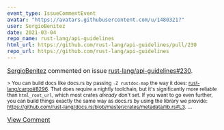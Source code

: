 ```yaml
---
event_type: IssueCommentEvent
avatar: "https://avatars.githubusercontent.com/u/1480321?"
user: SergioBenitez
date: 2021-03-04
repo_name: rust-lang/api-guidelines
html_url: https://github.com/rust-lang/api-guidelines/pull/230
repo_url: https://github.com/rust-lang/api-guidelines
---
```


<a href='https://github.com/SergioBenitez' target='_blank'>SergioBenitez</a> commented on issue <a href='https://github.com/rust-lang/api-guidelines/pull/230' target='_blank'>rust-lang/api-guidelines#230</a>.

<small>> You can build docs like docs.rs by passing `-Z rustdoc-map` the way it does: [rust-lang/cargo#8296](https://github.com/rust-lang/cargo/issues/8296). That does require a nightly toolchain, but it's significantly more reliable than `html_root_url`, which most crates _already_ don't set. If you want to go even further, you can build things exactly the same way as docs.rs by using the library we provide: https://github.com/rust-lang/docs.rs/blob/master/crates/metadata/lib.rs#L3....</small>

<a href='https://github.com/rust-lang/api-guidelines/pull/230' target='_blank'>View Comment</a>